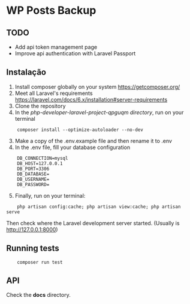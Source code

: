 # WP Posts Backup


## TODO

- Add api token management page
- Improve api authentication with Laravel Passport


## Instalação

1) Install composer globally on your system https://getcomposer.org/
2) Meet all Laravel's requirements https://laravel.com/docs/6.x/installation#server-requirements
3) Clone the repository
2) In the *php-developer-laravel-project-qpguqm directory*, run on your terminal
```
    composer install --optimize-autoloader --no-dev
```
3) Make a copy of the .env.example file and then rename it to .env
4) In the .env file, fill your database configuration
```
    DB_CONNECTION=mysql
    DB_HOST=127.0.0.1
    DB_PORT=3306
    DB_DATABASE=
    DB_USERNAME=
    DB_PASSWORD=
```

5) Finally, run on your terminal:

```
    php artisan config:cache; php artisan view:cache; php artisan serve
```
Then check where the Laravel development server started. (Usually is http://127.0.0.1:8000)

## Running tests
```
    composer run test
```


## API

Check the **docs** directory.